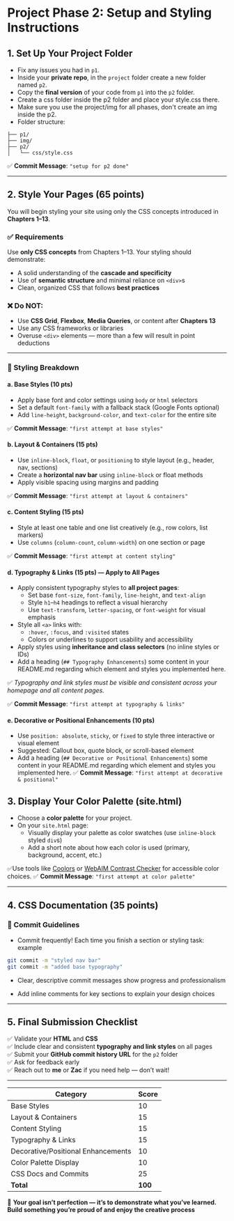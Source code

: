 # Project Phase 2: Setup and Styling Instructions

## 1. Set Up Your Project Folder

- Fix any issues you had in `p1`.
- Inside your **private repo**, in the `project` folder create a new folder named `p2`.
- Copy the **final version** of your code from `p1` into the `p2` folder.
- Create a css folder inside the p2 folder and place your style.css there. 
- Make sure you use the project/img for all phases, don't create an img inside the p2.
- Folder structure:
```project/
├── p1/
├── img/
├── p2/
│   └── css/style.css
```

✅ **Commit Message**: `"setup for p2 done"`

---

## 2. Style Your Pages (65 points)

You will begin styling your site using only the CSS concepts introduced in **Chapters 1–13**.

### ✅ Requirements

Use **only CSS concepts** from Chapters 1–13. Your styling should demonstrate:

- A solid understanding of the **cascade and specificity**
- Use of **semantic structure** and minimal reliance on `<div>`s
- Clean, organized CSS that follows **best practices**

### ❌ Do NOT:

- Use **CSS Grid**, **Flexbox**, **Media Queries**, or content after **Chapters 13**
- Use any CSS frameworks or libraries
- Overuse `<div>` elements — more than a few will result in point deductions

---

### 🎨 Styling Breakdown

#### a. Base Styles (10 pts)

- Apply base font and color settings using `body` or `html` selectors
- Set a default `font-family` with a fallback stack (Google Fonts optional)
- Add `line-height`, `background-color`, and `text-color` for the entire site

✅ **Commit Message**: `"first attempt at base styles"`


#### b. Layout & Containers (15 pts)

- Use `inline-block`, `float`, or `positioning` to style layout (e.g., header, nav, sections)
- Create a **horizontal nav bar** using `inline-block` or float methods
- Apply visible spacing using margins and padding

✅ **Commit Message**: `"first attempt at layout & containers"`

#### c. Content Styling (15 pts)

- Style at least one table and one list creatively (e.g., row colors, list markers)
- Use `columns` (`column-count`, `column-width`) on one section or page

✅ **Commit Message**: `"first attempt at content styling"`

#### d. Typography & Links (15 pts) — Apply to All Pages

- Apply consistent typography styles to **all project pages**:
  - Set base `font-size`, `font-family`, `line-height`, and `text-align`
  - Style `h1`–`h4` headings to reflect a visual hierarchy
  - Use `text-transform`, `letter-spacing`, or `font-weight` for visual emphasis
- Style all `<a>` links with:
  - `:hover`, `:focus`, and `:visited` states
  - Colors or underlines to support usability and accessibility
- Apply styles using **inheritance and class selectors** (no inline styles or IDs)
- Add a heading (`## Typography Enhancements`) some content in your README.md regarding which element and styles you implemented here. 

✅ *Typography and link styles must be visible and consistent across your homepage and all content pages.*

✅ **Commit Message**: `"first attempt at typography & links"`


#### e. Decorative or Positional Enhancements (10 pts)

- Use `position: absolute`, `sticky`, or `fixed` to style three interactive or visual element
- Suggested: Callout box, quote block, or scroll-based element
- Add a heading (`## Decorative or Positional Enhancements`) some content in your README.md regarding which element and styles you implemented here. 
✅ **Commit Message**: `"first attempt at decorative & positional"`

## 3. Display Your Color Palette (site.html)

- Choose a **color palette** for your project.
- On your `site.html` page:
  - Visually display your palette as color swatches (use `inline-block` styled `div`s)
  - Add a short note about how each color is used (primary, background, accent, etc.)

✅Use tools like [Coolors](https://coolors.co) or [WebAIM Contrast Checker](https://webaim.org/resources/contrastchecker/) for accessible color choices.
✅ **Commit Message**: `"first attempt at color palette"`

---

## 4. CSS Documentation (35 points)

### 💾 Commit Guidelines

- Commit frequently! Each time you finish a section or styling task:
example
```bash
git commit -m "styled nav bar"
git commit -m "added base typography"
```

- Clear, descriptive commit messages show progress and professionalism


- Add inline comments for key sections to explain your design choices

---

## 5. Final Submission Checklist

✅ Validate your **HTML** and **CSS**\
✅ Include clear and consistent **typography and link styles** on all pages\
✅ Submit your **GitHub commit history URL** for the `p2` folder\
✅ Ask for feedback early\
✅ Reach out to **me** or **Zac** if you need help — don’t wait!

---

| Category                           | Score     |
| ---------------------------------- | --------- |
| Base Styles                        | 10        |
| Layout & Containers                | 15     |
| Content Styling                    | 15        |
| Typography & Links                 | 15        |
| Decorative/Positional Enhancements | 10        |
| Color Palette Display              | 10        |
| CSS Docs and Commits               | 25        |
| **Total**                          | **100** |


🎉 **Your goal isn’t perfection — it’s to demonstrate what you’ve learned. Build something you’re proud of and enjoy the creative process**

